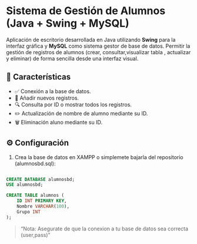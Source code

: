 # Sistema de Gestión de Alumnos (Java + Swing + MySQL)

Aplicación de escritorio desarrollada en Java utilizando **Swing** para la interfaz gráfica y **MySQL** como sistema gestor de base de datos. Permitir la gestión de registros de alumnos (crear, consultar,visualizar tabla , actualizar y eliminar) de forma sencilla desde una interfaz visual.

## 🧩 Características

- ✅ Conexión a la base de datos.
- 📝 Añadir nuevos registros.
- 🔍 Consulta por ID o mostrar todos los registros.
- ✏️ Actualización de nombre de alumno mediante su ID.
- 🗑️ Eliminación aluno mediante su ID.

## ⚙️ Configuración

1. Crea la base de datos en XAMPP o simplemete bajarla del repositorio (alumnosbd.sql):

```sql

CREATE DATABASE alumnosbd;
USE alumnosbd;

CREATE TABLE alumnos (
    ID INT PRIMARY KEY,
    Nombre VARCHAR(100),
    Grupo INT
);
```

> “Nota: Asegurate de que la conexion a tu base de datos sea correcta (user,pass)”



